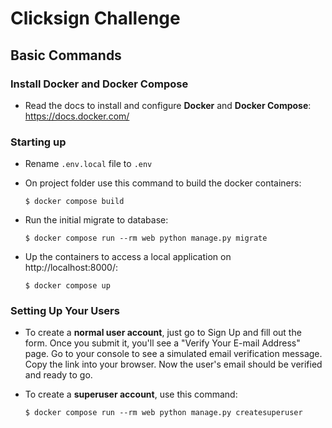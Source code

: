 # Clicksign Challenge

## Basic Commands

### Install Docker and Docker Compose

-   Read the docs to install and configure **Docker** and **Docker Compose**:
    https://docs.docker.com/

### Starting up

-   Rename `.env.local` file to `.env`

-   On project folder use this command to build the docker containers:

        $ docker compose build

-   Run the initial migrate to database:

        $ docker compose run --rm web python manage.py migrate

-   Up the containers to access a local application on http://localhost:8000/:

        $ docker compose up

### Setting Up Your Users

-   To create a **normal user account**, just go to Sign Up and fill out the form. Once you submit it, you'll see a "Verify Your E-mail Address" page. Go to your console to see a simulated email verification message. Copy the link into your browser. Now the user's email should be verified and ready to go.

-   To create a **superuser account**, use this command:

        $ docker compose run --rm web python manage.py createsuperuser
